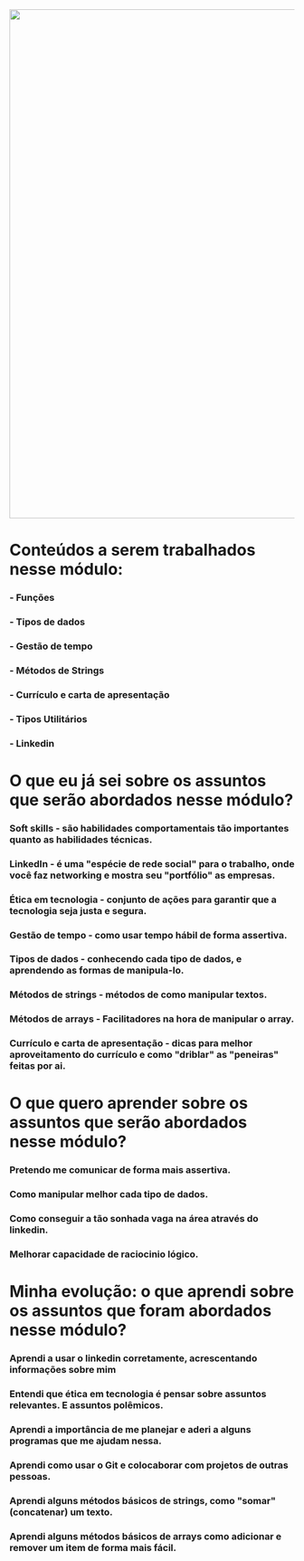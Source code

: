 <div align="center">
<img src= "https://github.com/isabeladomingoss/Evolucao-de-aprendizagem/assets/152458321/6607710b-3c21-49c2-b88d-9e3a84c4ee53" width="900"px />
</div>

# **Conteúdos a serem trabalhados nesse módulo:**

### **- Funções**
### **- Tipos de dados**
### **- Gestão de tempo**
### **- Métodos de Strings**
### **- Currículo e carta de apresentação**
### **- Tipos Utilitários**
### **- Linkedin**

# O que eu já sei sobre os assuntos que serão abordados nesse módulo?

### **Soft skills** - são habilidades comportamentais tão importantes quanto as habilidades técnicas.
### **LinkedIn** - é uma "espécie de rede social" para o trabalho, onde você faz networking e mostra seu "portfólio" as empresas.
### **Ética em tecnologia** - conjunto de ações para garantir que a tecnologia seja justa e segura.
### **Gestão de tempo** - como usar tempo hábil de forma assertiva.
### **Tipos de dados** - conhecendo cada tipo de dados, e aprendendo as formas de manipula-lo.
### **Métodos de strings** - métodos de como manipular textos.
### **Métodos de arrays** - Facilitadores na hora de manipular o array.
### **Currículo e carta de apresentação** - dicas para melhor aproveitamento do currículo e como "driblar" as "peneiras" feitas por ai.

# O que quero aprender sobre os assuntos que serão abordados nesse módulo?
### Pretendo me comunicar de forma mais assertiva.
### Como manipular melhor cada tipo de dados.
### Como conseguir a tão sonhada vaga na área através do linkedin.
### Melhorar capacidade de raciocinio lógico.

# Minha evolução: o que aprendi sobre os assuntos que foram abordados nesse módulo?
### Aprendi a usar o linkedin corretamente, acrescentando informações sobre mim
### Entendi que ética em tecnologia é pensar sobre assuntos relevantes. E assuntos polêmicos.
### Aprendi a importância de me planejar e aderi a alguns programas que me ajudam nessa.
### Aprendi como usar o Git e colocaborar com projetos de outras pessoas.
### Aprendi alguns métodos básicos de strings, como "somar"(concatenar) um texto.
### Aprendi alguns métodos básicos de arrays como adicionar e remover um item de forma mais fácil.

